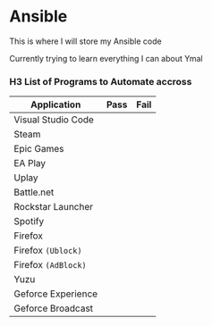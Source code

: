 # Ansible
This is where I will store my Ansible code

Currently trying to learn everything I can about Ymal

### H3 List of Programs to Automate accross

| Application         | Pass | Fail |
| ------------------- | ---- | ---- |
| Visual Studio Code  |      |      |
| Steam               |      |      |
| Epic Games          |      |      |
| EA Play             |      |      |
| Uplay               |      |      |
| Battle.net          |      |      |
| Rockstar Launcher   |      |      |
| Spotify             |      |      |
| Firefox             |      |      |
| Firefox `(Ublock)`  |      |      |
| Firefox `(AdBlock)` |      |      |
| Yuzu                |      |      |
| Geforce Experience  |      |      |
| Geforce Broadcast   |      |      |